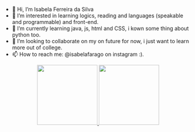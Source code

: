 - 👋 Hi, I’m Isabela Ferreira da Silva 
- 👀 I’m interested in learning logics, reading and languages (speakable and programmable) and front-end.
- 🌱 I’m currently learning java, js, html and CSS, i kown some thing about python too.
- 💞️ I’m looking to collaborate on my on future for now, i just want to learn more out of college.
- 📫 How to reach me: @isabelafarago on instagram :).

<div align="center">
  <a href="https://github.com/isabelafaragov">
  <img height="160em" src="https://github-readme-stats.vercel.app/api?username=Isabelafarago-Dev&show_icons=true&theme=tokyonight&include_all_commits=true&count_private=true"/>
  <img height="160em" src="https://github-readme-stats.vercel.app/api/top-langs/?username=isabelafarago&layout=compact&langs_count=7&theme=tokyonight"/>
</div>
